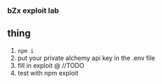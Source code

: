 ### bZx exploit lab

## thing

1. `npm i`
2. put your private alchemy api key in the .env file
3. fill in exploit @ //TODO
4. test with npm exploit
